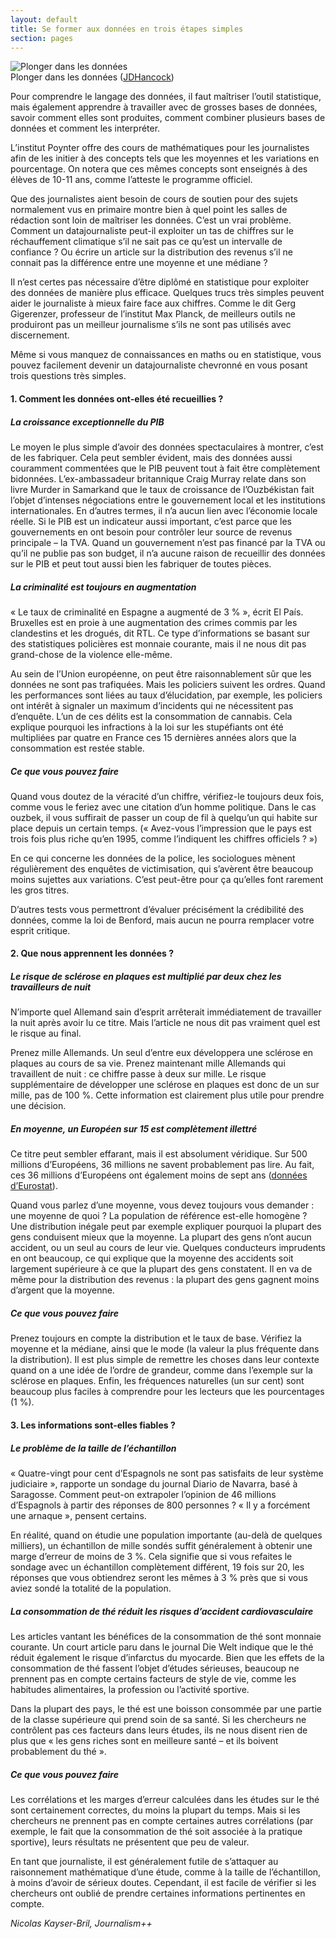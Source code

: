 ```yaml
---
layout: default
title: Se former aux données en trois étapes simples
section: pages
---
```


<div class="imageblock">
<div class="content">
<img alt="Plonger dans les données" src="../figs/incoming/05-MM.jpg"></div>
<div class="title">Plonger dans les données (<a href="http://www.flickr.com/photos/jdhancock/3386035827/">JDHancock</a>)</div>
</div>

Pour comprendre le langage des données, il faut maîtriser l’outil statistique, mais également apprendre à travailler avec de grosses bases de données, savoir comment elles sont produites, comment combiner plusieurs bases de données et comment les interpréter.

L’institut Poynter offre des cours de mathématiques pour les journalistes afin de les initier à des concepts tels que les moyennes et les variations en pourcentage. On notera que ces mêmes concepts sont enseignés à des élèves de 10-11 ans, comme l’atteste le programme officiel.

Que des journalistes aient besoin de cours de soutien pour des sujets normalement vus en primaire montre bien à quel point les salles de rédaction sont loin de maîtriser les données. C’est un vrai problème. Comment un datajournaliste peut-il exploiter un tas de chiffres sur le réchauffement climatique s’il ne sait pas ce qu’est un intervalle de confiance ? Ou écrire un article sur la distribution des revenus s’il ne connait pas la différence entre une moyenne et une médiane ?

Il n’est certes pas nécessaire d’être diplômé en statistique pour exploiter des données de manière plus efficace. Quelques trucs très simples peuvent aider le journaliste à mieux faire face aux chiffres. Comme le dit Gerg Gigerenzer, professeur de l’institut Max Planck, de meilleurs outils ne produiront pas un meilleur journalisme s’ils ne sont pas utilisés avec discernement.

Même si vous manquez de connaissances en maths ou en statistique, vous pouvez facilement devenir un datajournaliste chevronné en vous posant trois questions très simples.

#### 1. Comment les données ont-elles été recueillies ?

##### La croissance exceptionnelle du PIB

Le moyen le plus simple d’avoir des données spectaculaires à montrer, c’est de les fabriquer. Cela peut sembler évident, mais des données aussi couramment commentées que le PIB peuvent tout à fait être complètement bidonnées. L’ex-ambassadeur britannique Craig Murray relate dans son livre Murder in Samarkand que le taux de croissance de l’Ouzbékistan fait l’objet d’intenses négociations entre le gouvernement local et les institutions internationales. En d’autres termes, il n’a aucun lien avec l’économie locale réelle. Si le PIB est un indicateur aussi important, c’est parce que les gouvernements en ont besoin pour contrôler leur source de revenus principale – la TVA. Quand un gouvernement n’est pas financé par la TVA ou qu’il ne publie pas son budget, il n’a aucune raison de recueillir des données sur le PIB et peut tout aussi bien les fabriquer de toutes pièces.

##### La criminalité est toujours en augmentation

« Le taux de criminalité en Espagne a augmenté de 3 % », écrit El País. Bruxelles est en proie à une augmentation des crimes commis par les clandestins et les drogués, dit RTL. Ce type d’informations se basant sur des statistiques policières est monnaie courante, mais il ne nous dit pas grand-chose de la violence elle-même.

Au sein de l’Union européenne, on peut être raisonnablement sûr que les données ne sont pas trafiquées. Mais les policiers suivent les ordres. Quand les performances sont liées au taux d’élucidation, par exemple, les policiers ont intérêt à signaler un maximum d’incidents qui ne nécessitent pas d’enquête. L’un de ces délits est la consommation de cannabis. Cela explique pourquoi les infractions à la loi sur les stupéfiants ont été multipliées par quatre en France ces 15 dernières années alors que la consommation est restée stable.

##### Ce que vous pouvez faire

Quand vous doutez de la véracité d’un chiffre, vérifiez-le toujours deux fois, comme vous le feriez avec une citation d’un homme politique. Dans le cas ouzbek, il vous suffirait de passer un coup de fil à quelqu’un qui habite sur place depuis un certain temps. (« Avez-vous l’impression que le pays est trois fois plus riche qu’en 1995, comme l’indiquent les chiffres officiels ? »)

En ce qui concerne les données de la police, les sociologues mènent régulièrement des enquêtes de victimisation, qui s’avèrent être beaucoup moins sujettes aux variations. C’est peut-être pour ça qu’elles font rarement les gros titres.

D’autres tests vous permettront d’évaluer précisément la crédibilité des données, comme la loi de Benford, mais aucun ne pourra remplacer votre esprit critique.

#### 2. Que nous apprennent les données ?

##### Le risque de sclérose en plaques est multiplié par deux chez les travailleurs de nuit 

N’importe quel Allemand sain d’esprit arrêterait immédiatement de travailler la nuit après avoir lu ce titre. Mais l’article ne nous dit pas vraiment quel est le risque au final.

Prenez mille Allemands. Un seul d’entre eux développera une sclérose en plaques au cours de sa vie. Prenez maintenant mille Allemands qui travaillent de nuit : ce chiffre passe à deux sur mille. Le risque supplémentaire de développer une sclérose en plaques est donc de un sur mille, pas de 100 %. Cette information est clairement plus utile pour prendre une décision.

##### En moyenne, un Européen sur 15 est complètement illettré

Ce titre peut sembler effarant, mais il est absolument véridique. Sur 500 millions d’Européens, 36 millions ne savent probablement pas lire. Au fait, ces 36 millions d’Européens ont également moins de sept ans ([données d’Eurostat](http://bit.ly/eurostat-numeracy)).

Quand vous parlez d’une moyenne, vous devez toujours vous demander : une moyenne de quoi ? La population de référence est-elle homogène ? Une distribution inégale peut par exemple expliquer pourquoi la plupart des gens conduisent mieux que la moyenne. La plupart des gens n’ont aucun accident, ou un seul au cours de leur vie. Quelques conducteurs imprudents en ont beaucoup, ce qui explique que la moyenne des accidents soit largement supérieure à ce que la plupart des gens constatent. Il en va de même pour la distribution des revenus : la plupart des gens gagnent moins d’argent que la moyenne.

##### Ce que vous pouvez faire

Prenez toujours en compte la distribution et le taux de base. Vérifiez la moyenne et la médiane, ainsi que le mode (la valeur la plus fréquente dans la distribution). Il est plus simple de remettre les choses dans leur contexte quand on a une idée de l’ordre de grandeur, comme dans l’exemple sur la sclérose en plaques. Enfin, les fréquences naturelles (un sur cent) sont beaucoup plus faciles à comprendre pour les lecteurs que les pourcentages (1 %).

#### 3. Les informations sont-elles fiables ?

##### Le problème de la taille de l’échantillon

« Quatre-vingt pour cent d’Espagnols ne sont pas satisfaits de leur système judiciaire », rapporte un sondage du journal Diario de Navarra, basé à Saragosse. Comment peut-on extrapoler l’opinion de 46 millions d’Espagnols à partir des réponses de 800 personnes ? « Il y a forcément une arnaque », pensent certains.

En réalité, quand on étudie une population importante (au-delà de quelques milliers), un échantillon de mille sondés suffit généralement à obtenir une marge d’erreur de moins de 3 %. Cela signifie que si vous refaites le sondage avec un échantillon complètement différent, 19 fois sur 20, les réponses que vous obtiendrez seront les mêmes à 3 % près que si vous aviez sondé la totalité de la population. 

##### La consommation de thé réduit les risques d’accident cardiovasculaire

Les articles vantant les bénéfices de la consommation de thé sont monnaie courante. Un court article paru dans le journal Die Welt indique que le thé réduit également le risque d’infarctus du myocarde. Bien que les effets de la consommation de thé fassent l’objet d’études sérieuses, beaucoup ne prennent pas en compte certains facteurs de style de vie, comme les habitudes alimentaires, la profession ou l’activité sportive.

Dans la plupart des pays, le thé est une boisson consommée par une partie de la classe supérieure qui prend soin de sa santé. Si les chercheurs ne contrôlent pas ces facteurs dans leurs études, ils ne nous disent rien de plus que « les gens riches sont en meilleure santé – et ils boivent probablement du thé ».

##### Ce que vous pouvez faire

Les corrélations et les marges d’erreur calculées dans les études sur le thé sont certainement correctes, du moins la plupart du temps. Mais si les chercheurs ne prennent pas en compte certaines autres corrélations (par exemple, le fait que la consommation de thé soit associée à la pratique sportive), leurs résultats ne présentent que peu de valeur.

En tant que journaliste, il est généralement futile de s’attaquer au raisonnement mathématique d’une étude, comme à la taille de l’échantillon, à moins d’avoir de sérieux doutes. Cependant, il est facile de vérifier si les chercheurs ont oublié de prendre certaines informations pertinentes en compte.

_Nicolas Kayser-Bril, Journalism++_
